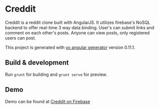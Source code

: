 # Creddit

Creddit is a reddit clone built with AngularJS. It utilizes firebase's NoSQL backend to offer real-time 3 way data binding. User's can submit links and comment on each other's posts. Anyone can view posts, only registered users can post.

This project is generated with [yo angular generator](https://github.com/yeoman/generator-angular)
version 0.11.1.

## Build & development

Run `grunt` for building and `grunt serve` for preview.


## Demo
Demo can be found at [Creddit on Firebase](https://creddit.firebaseapp.com/#/)
